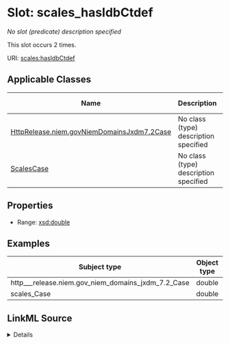 

# Slot: scales_hasIdbCtdef


_No slot (predicate) description specified_






This slot occurs 2 times.


URI: [scales:hasIdbCtdef](http://schemas.scales-okn.org/rdf/scales#hasIdbCtdef)



<!-- no inheritance hierarchy -->





## Applicable Classes

| Name | Description | Modifies Slot |
| --- | --- | --- |
| [HttpRelease.niem.govNiemDomainsJxdm7.2Case](../classes/HttpRelease.niem.govNiemDomainsJxdm7.2Case.md) | No class (type) description specified |  yes  |
| [ScalesCase](../classes/ScalesCase.md) | No class (type) description specified |  yes  |







## Properties

* Range: [xsd:double](http://www.w3.org/2001/XMLSchema#double)






## Examples

| Subject type | Object type | Example subject | Example object | Occurrences |
| --- | --- | --- | --- | --- |
| http___release.niem.gov_niem_domains_jxdm_7.2_Case | double | scales:/CaseCriminal | 1.0 | 2 |
| scales_Case | double | scales:/CaseCriminal | 1.0 | 2 |




## LinkML Source

<details>

```yaml
name: scales_hasIdbCtdef
annotations:
  count:
    tag: count
    value: 2
description: No slot (predicate) description specified
examples:
- object:
    example_object: '1.0'
    example_object_type: double
    example_predicate: scales:hasIdbCtdef
    example_subject: scales:/CaseCriminal
    example_subject_type: http___release.niem.gov_niem_domains_jxdm_7.2_Case
- object:
    example_object: '1.0'
    example_object_type: double
    example_predicate: scales:hasIdbCtdef
    example_subject: scales:/CaseCriminal
    example_subject_type: scales_Case
from_schema: scales-kg
rank: 1000
slot_uri: scales:hasIdbCtdef
alias: scales_hasIdbCtdef
domain_of:
- http___release.niem.gov_niem_domains_jxdm_7.2_Case
- scales_Case
range: double

```
</details>